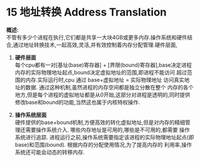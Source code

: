 15 地址转换 Address Translation
===

**概述:**  
不管有多少个进程在执行,它们都是共享一大块4GB或更多内存.操作系统和硬件结合,通过地址转换技术,一起高效,灵活,并有效控制着内存分配管理.硬件层面,

1.  **硬件层面**  
每个cpu都有一对[基址(base)寄存器] + [界限(bound)寄存器],base决定进程内存的实际物理地址起点,bound决定虚拟地址的范围,即进程不能访问
超过范围的内存.实际运行时,cpu 通过 base+虚拟地址 = 实际物理地址 访问真实地址的数据. 通过这种机制,虽然进程的内存空间都是独立分散在整个
内存的各个地方,但是每个进程的虚拟地址都是从0开始,这部分对进程是透明的,同时提供修改base和bound的功能,当然这也属于内核特权操作.

2.  **操作系统层面**  
硬件提供的base+bound机制,方便高效的转化虚拟地址,但是对内存的精细管理还需要操作系统介入. 哪些内存地址是可用的,哪些是不可用的,都需要
操作系统进行追踪. 进程运行之前,操作系统需要指定该进程的实际物理地址起点(即base)和范围(bound). 根据内存的分配使用情况,为了提高内存的
利用率,操作系统还可能会动态的转移内存.